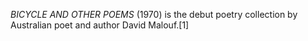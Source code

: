 _BICYCLE AND OTHER POEMS_ (1970) is the debut poetry collection by Australian poet and author David Malouf.[1]
